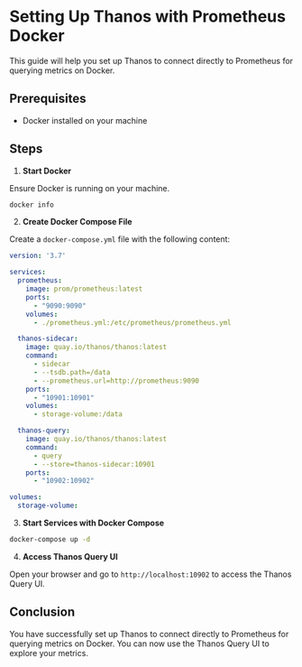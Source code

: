 # Setting Up Thanos with Prometheus Docker

This guide will help you set up Thanos to connect directly to Prometheus for querying metrics on Docker.

## Prerequisites

- Docker installed on your machine

## Steps

1. **Start Docker**

  Ensure Docker is running on your machine.
  
  ```sh
  docker info
  ```

2. **Create Docker Compose File**

  Create a `docker-compose.yml` file with the following content:

  ```yaml
  version: '3.7'

  services:
    prometheus:
      image: prom/prometheus:latest
      ports:
        - "9090:9090"
      volumes:
        - ./prometheus.yml:/etc/prometheus/prometheus.yml

    thanos-sidecar:
      image: quay.io/thanos/thanos:latest
      command:
        - sidecar
        - --tsdb.path=/data
        - --prometheus.url=http://prometheus:9090
      ports:
        - "10901:10901"
      volumes:
        - storage-volume:/data

    thanos-query:
      image: quay.io/thanos/thanos:latest
      command:
        - query
        - --store=thanos-sidecar:10901
      ports:
        - "10902:10902"

  volumes:
    storage-volume:
  ```

3. **Start Services with Docker Compose**

  ```sh
  docker-compose up -d
  ```

4. **Access Thanos Query UI**

  Open your browser and go to `http://localhost:10902` to access the Thanos Query UI.

## Conclusion

You have successfully set up Thanos to connect directly to Prometheus for querying metrics on Docker. You can now use the Thanos Query UI to explore your metrics.

